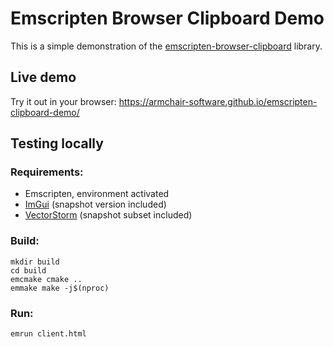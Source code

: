 # Emscripten Browser Clipboard Demo
This is a simple demonstration of the [emscripten-browser-clipboard](https://github.com/Armchair-Software/emscripten-browser-clipboard) library.

## Live demo

Try it out in your browser: https://armchair-software.github.io/emscripten-clipboard-demo/

## Testing locally

### Requirements:
- Emscripten, environment activated
- [ImGui](https://github.com/ocornut/imgui) (snapshot version included)
- [VectorStorm](https://github.com/Armchair-Software/vectorstorm) (snapshot subset included)

### Build:

    mkdir build
    cd build
    emcmake cmake ..
    emmake make -j$(nproc)

### Run:

    emrun client.html
